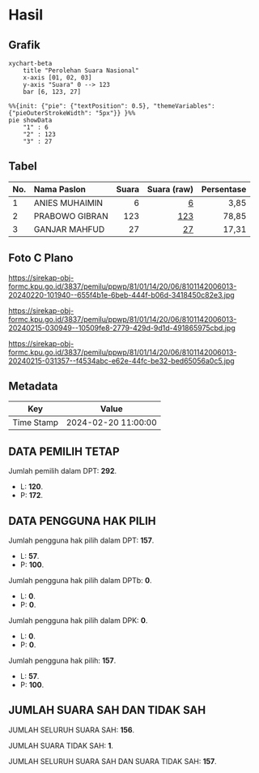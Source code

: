# Hasil

## Grafik

```mermaid
xychart-beta
    title "Perolehan Suara Nasional"
    x-axis [01, 02, 03]
    y-axis "Suara" 0 --> 123
    bar [6, 123, 27]
```

```mermaid
%%{init: {"pie": {"textPosition": 0.5}, "themeVariables": {"pieOuterStrokeWidth": "5px"}} }%%
pie showData
    "1" : 6
    "2" : 123
    "3" : 27
```

## Tabel

| No. | Nama Paslon    | Suara | Suara (raw) | Persentase |
|:--- |:-------------- | -----:| -----------:| ----------:|
| 1   | ANIES MUHAIMIN | 6     | [6][p-1]    | 3,85       |
| 2   | PRABOWO GIBRAN | 123   | [123][p-2]  | 78,85      |
| 3   | GANJAR MAHFUD  | 27    | [27][p-3]   | 17,31      |


[p-1]: https://github.com/gigit-pemilu/pemilu-2024/blob/main/pilpres/hitung-suara/sub/81-maluku/sub/01-maluku-tengah/sub/14-salahutu/sub/2006-suli/sub/013-tps/sub/paslon-1.txt
[p-2]: https://github.com/gigit-pemilu/pemilu-2024/blob/main/pilpres/hitung-suara/sub/81-maluku/sub/01-maluku-tengah/sub/14-salahutu/sub/2006-suli/sub/013-tps/sub/paslon-2.txt
[p-3]: https://github.com/gigit-pemilu/pemilu-2024/blob/main/pilpres/hitung-suara/sub/81-maluku/sub/01-maluku-tengah/sub/14-salahutu/sub/2006-suli/sub/013-tps/sub/paslon-3.txt

## Foto C Plano

https://sirekap-obj-formc.kpu.go.id/3837/pemilu/ppwp/81/01/14/20/06/8101142006013-20240220-101940--655f4b1e-6beb-444f-b06d-3418450c82e3.jpg

https://sirekap-obj-formc.kpu.go.id/3837/pemilu/ppwp/81/01/14/20/06/8101142006013-20240215-030949--10509fe8-2779-429d-9d1d-491865975cbd.jpg

https://sirekap-obj-formc.kpu.go.id/3837/pemilu/ppwp/81/01/14/20/06/8101142006013-20240215-031357--f4534abc-e62e-44fc-be32-bed65056a0c5.jpg


## Metadata

| Key        | Value               |
| ---------- | ------------------- |
| Time Stamp | 2024-02-20 11:00:00 |


## DATA PEMILIH TETAP

Jumlah pemilih dalam DPT: **292**.
 * L: **120**.
 * P: **172**.

## DATA PENGGUNA HAK PILIH

Jumlah pengguna hak pilih dalam DPT: **157**.
 * L: **57**.
 * P: **100**.

Jumlah pengguna hak pilih dalam DPTb: **0**.
 * L: **0**.
 * P: **0**.

Jumlah pengguna hak pilih dalam DPK: **0**.
 * L: **0**.
 * P: **0**.

Jumlah pengguna hak pilih: **157**.
 * L: **57**.
 * P: **100**.

## JUMLAH SUARA SAH DAN TIDAK SAH

JUMLAH SELURUH SUARA SAH: **156**.

JUMLAH SUARA TIDAK SAH: **1**.

JUMLAH SELURUH SUARA SAH DAN SUARA TIDAK SAH: **157**.


